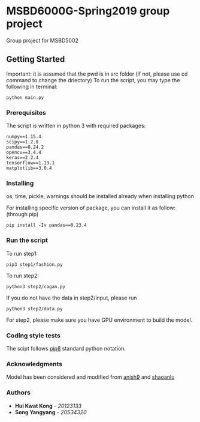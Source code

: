 # MSBD6000G-Spring2019 group project

Group project for MSBD5002

## Getting Started
Important: it is assumed that the pwd is in src folder (if not, please use cd command to change the driectory)
To run the script, you may type the following in terminal:
```
python main.py
```

### Prerequisites

The script is written in python 3 with required packages:
```
numpy==1.15.4
scipy==1.2.0
pandas==0.24.2
opencv==3.4.4
keras==2.2.4
tensorflow==1.13.1
matplotlib==3.0.4
```

### Installing
os, time, pickle, warnings should be installed already when installing python

For installing specific version of package, you can install it as follow: (through pip)

```
pip install -Iv pandas==0.23.4
```

### Run the script

To run step1:
```
pip3 step1/fashion.py
```

To run step2:
```
python3 step2/cagan.py
```

If you do not have the data in step2/input, please run
```
python3 step2/data.py
```
For step2, please make sure you have GPU environment to build the model.

### Coding style tests

The scipt follows [pip8](https://www.python.org/dev/peps/pep-0008/) standard python notation.

### Acknowledgments
Model has been considered and modified from [anish9](https://github.com/anish9/Fashion-AI-segmentation) and [shaoanlu](https://github.com/shaoanlu/Conditional-Analogy-GAN-keras/)

### Authors
* **Hui Kwat Kong** - *20123133*
* **Song Yangyang** - *20534320*
